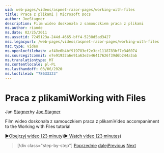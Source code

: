 ```yaml
---
uid: web-pages/videos/aspnet-razor-pages/working-with-files
title: Praca z plikami | Microsoft Docs
author: JoeStagner
description: Film wideo doskonała z samouczkiem praca z plikami
ms.author: riande
ms.date: 02/25/2011
ms.assetid: 7245123a-244d-4665-bff4-5238d5ad3427
msc.legacyurl: /web-pages/videos/aspnet-razor-pages/working-with-files
msc.type: video
ms.openlocfilehash: af40e6b4bf919783ef2e3cc1118783bf7e346074
ms.sourcegitcommit: e7e91932a6e91a63e2e46417626f39d6b244a3ab
ms.translationtype: MT
ms.contentlocale: pl-PL
ms.lasthandoff: 03/06/2020
ms.locfileid: "78633323"
---
```

# <a name="working-with-files"></a><span data-ttu-id="8fdf7-103">Praca z plikami</span><span class="sxs-lookup"><span data-stu-id="8fdf7-103">Working with Files</span></span>

<span data-ttu-id="8fdf7-104">Jan [Stagner](https://github.com/JoeStagner)</span><span class="sxs-lookup"><span data-stu-id="8fdf7-104">by [Joe Stagner](https://github.com/JoeStagner)</span></span>

<span data-ttu-id="8fdf7-105">Film wideo doskonała z samouczkiem praca z plikami</span><span class="sxs-lookup"><span data-stu-id="8fdf7-105">Video accompaniment to the Working with Files tutorial</span></span>

[<span data-ttu-id="8fdf7-106">&#9654;Obejrzyj wideo (23 minuty)</span><span class="sxs-lookup"><span data-stu-id="8fdf7-106">&#9654; Watch video (23 minutes)</span></span>](https://channel9.msdn.com/Blogs/ASP-NET-Site-Videos/working-with-files)

> [!div class="step-by-step"]
> <span data-ttu-id="8fdf7-107">[Poprzednie](displaying-data-in-a-chart-part-2.md)
> [dalej](working-with-images.md)</span><span class="sxs-lookup"><span data-stu-id="8fdf7-107">[Previous](displaying-data-in-a-chart-part-2.md)
[Next](working-with-images.md)</span></span>
